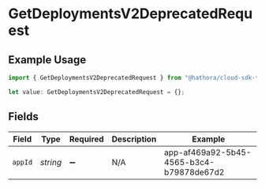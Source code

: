 # GetDeploymentsV2DeprecatedRequest

## Example Usage

```typescript
import { GetDeploymentsV2DeprecatedRequest } from "@hathora/cloud-sdk-typescript/models/operations";

let value: GetDeploymentsV2DeprecatedRequest = {};
```

## Fields

| Field                                    | Type                                     | Required                                 | Description                              | Example                                  |
| ---------------------------------------- | ---------------------------------------- | ---------------------------------------- | ---------------------------------------- | ---------------------------------------- |
| `appId`                                  | *string*                                 | :heavy_minus_sign:                       | N/A                                      | app-af469a92-5b45-4565-b3c4-b79878de67d2 |